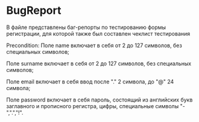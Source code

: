 # BugReport
В файле представлены баг-репорты по тестированию формы регистрации, для которой также был составлен чеклист тестирования

Precondition:
Поле name включает в себя от 2 до 127 символов, без специальных символов;


Поле surname включает в себя от 2 до 127 символов, без специальных символов;


Поле email включает в себя ввод после "." 2 символа, до "@" 24 символа;


Поле password включает в себя пароль, состоящий из английских букв заглавного и прописного регистра, цифры, специальные символы 
"-",".","!".
